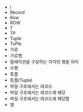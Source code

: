 ﻿- i
- Record
- Row
- ROW
- T
- TP
- Tuple
- TuPle
- 가로
- 가로행
- 릴레이션을 구성하는 각각의 행을 의미
- 수평
- 튜플
- 튜플(Tuple)
- 파일 구조에서는 레코드
- 파일 구조에서는 레코드에 해당
- 파일 구조에서는 레코드에 해당함
- 행
